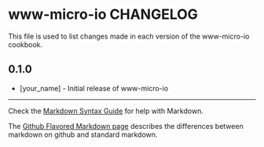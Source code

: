 www-micro-io CHANGELOG
======================

This file is used to list changes made in each version of the www-micro-io cookbook.

0.1.0
-----
- [your_name] - Initial release of www-micro-io

- - -
Check the [Markdown Syntax Guide](http://daringfireball.net/projects/markdown/syntax) for help with Markdown.

The [Github Flavored Markdown page](http://github.github.com/github-flavored-markdown/) describes the differences between markdown on github and standard markdown.
